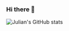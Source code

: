 ### Hi there 👋
![Julian's GitHub stats](https://github-readme-stats.vercel.app/api?username=JulianTsugami&show_icons=true&theme=radical)
<!--
**JulianTsugami/JulianTsugami** is a ✨ _special_ ✨ repository because its `README.md` (this file) appears on your GitHub profile.

Here are some ideas to get you started:

- 🔭 I’m currently working on ...
- 🌱 I’m currently learning ...
- 👯 I’m looking to collaborate on ...
- 🤔 I’m looking for help with ...
- 💬 Ask me about ...
- 📫 How to reach me: ...
- 😄 Pronouns: ...
- ⚡ Fun fact: ...
-->
